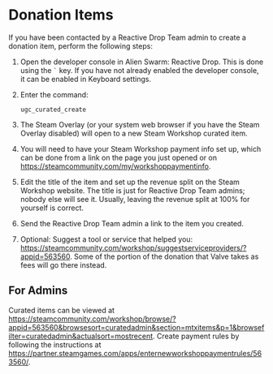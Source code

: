 # Donation Items

If you have been contacted by a Reactive Drop Team admin to create a donation item, perform the following steps:

1. Open the developer console in Alien Swarm: Reactive Drop. This is done using the `` ` `` key. If you have not already enabled the developer console, it can be enabled in Keyboard settings.

2. Enter the command:

   ```
   ugc_curated_create
   ```

3. The Steam Overlay (or your system web browser if you have the Steam Overlay disabled) will open to a new Steam Workshop curated item.

4. You will need to have your Steam Workshop payment info set up, which can be done from a link on the page you just opened or on <https://steamcommunity.com/my/workshoppaymentinfo>.

5. Edit the title of the item and set up the revenue split on the Steam Workshop website. The title is just for Reactive Drop Team admins; nobody else will see it. Usually, leaving the revenue split at 100% for yourself is correct.

6. Send the Reactive Drop Team admin a link to the item you created.

7. Optional: Suggest a tool or service that helped you: <https://steamcommunity.com/workshop/suggestserviceproviders/?appid=563560>. Some of the portion of the donation that Valve takes as fees will go there instead.

## For Admins

Curated items can be viewed at <https://steamcommunity.com/workshop/browse/?appid=563560&browsesort=curatedadmin&section=mtxitems&p=1&browsefilter=curatedadmin&actualsort=mostrecent>.
Create payment rules by following the instructions at <https://partner.steamgames.com/apps/enternewworkshoppaymentrules/563560/>.
